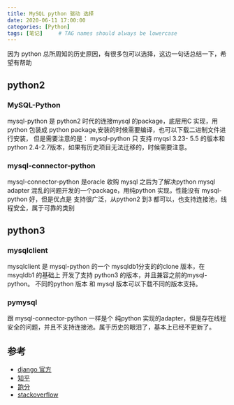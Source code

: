```yaml
---
title: MySQL python 驱动 选择 
date: 2020-06-11 17:00:00 
categories: [Python]
tags: [笔记]     # TAG names should always be lowercase
---
```


因为 python 总所周知的历史原因，有很多包可以选择，这边一句话总结一下，希望有帮助

## python2 
### MySQL-Python 
mysql-python 是 python2 时代的连接mysql 的package，底层用C 实现，用python 包装成 python package,安装的时候需要编译，也可以下载二进制文件进行安装，
但是需要注意的是： mysql-python 只 支持 myqsl 3.23- 5.5 的版本和python 2.4-2.7版本，如果有历史项目无法迁移的，时候需要注意。

### mysql-connector-python
mysql-connector-python 是oracle 收购 mysql 之后为了解决python mysql adapter 混乱的问题开发的一个package，用纯python 实现，性能没有 mysql-python 好，但是优点是 支持很广泛，从python2 到3 都可以，也支持连接池，线程安全，属于可靠的类别

## python3

### mysqlclient
mysqlclient  是 mysql-python 的一个 mysqldb1分支的的clone 版本，在 msyqldb1 的基础上 开发了支持 python3 的版本，并且兼容之前的mysql-python。
不同的python 版本 和 mysql 版本可以下载不同的版本支持。

### pymysql
跟 mysql-connector-python 一样是个 纯python 实现的adapter，但是存在线程安全的问题，并且不支持连接池。属于历史的眼泪了，基本上已经不更新了。

## 参考
- [django 官方](https://docs.djangoproject.com/en/3.0/ref/databases/#mysql-db-api-drivers)
- [知乎](https://www.zhihu.com/question/268449231)
- [跑分](https://github.com/methane/mysql-driver-benchmarks)
- [stackoverflow](https://stackoverflow.com/questions/43102442/whats-the-difference-between-mysqldb-mysqlclient-and-mysql-connector-python)